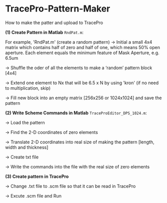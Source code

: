 # TracePro-Pattern-Maker
How to make the patter and upload to TracePro

**(1) Create Pattern in Matlab** `RndPat.m`: 

For example, 'RndPat.m' (create a random pattern)
-> Initial a small 4x4 matrix which contains half of zero and half of one, which means 50% open aperture. Each element equals the minimum feature of Mask Aperture, e.g. 6.5um
  
-> Shuffle the oder of all the elements to make a ‘random’ pattern block [4x4]
  
-> Extend one element to Nx that will be 6.5 x N by using 'kron' (if no need to multiplication, skip)
  
-> Fill new block into an empty matrix [256x256 or 1024x1024] and save the pattern

**(2) Write Scheme Commands in Matlab** `TraceProEditor_DPS_1024.m`:

-> Load the pattern

-> Find the 2-D coordinates of zero elements

-> Translate 2-D coordinates into real size of making the pattern [length, width and thickness]

-> Create txt file

-> Write the commands into the file with the real size of zero elements

**(3) Create pattern in TracePro** 

-> Change .txt file to .scm file so that it can be read in TracePro

-> Excute .scm file and Run

